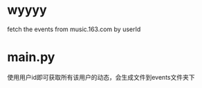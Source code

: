 # wyyyy
fetch the events from music.163.com by userId
# main.py
使用用户id即可获取所有该用户的动态，会生成文件到events文件夹下
